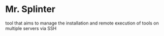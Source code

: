 # Mr. Splinter
tool that aims to manage the installation and remote execution of tools on multiple servers via SSH
